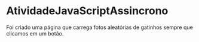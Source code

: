 # AtividadeJavaScriptAssincrono
Foi criado uma página que carrega fotos aleatórias de gatinhos sempre que clicamos em um botão.
